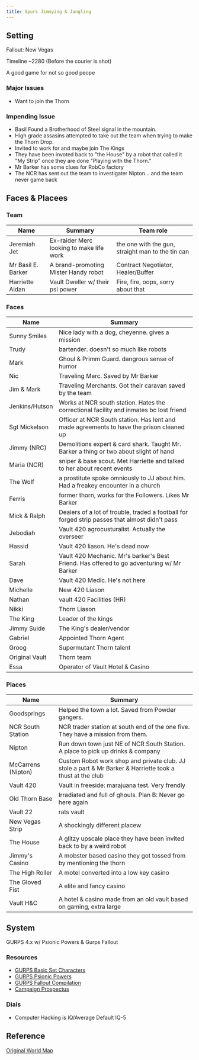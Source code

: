 ```yaml
---
title: Spurs Jimmying & Jangling
---
```


## Setting

Fallout: New Vegas

Timeline ~2280 (Before the courier is shot)

A good game for not so good peope

### Major Issues

- Want to join the Thorn

### Impending Issue

- Basil Found a Brotherhood of Steel signal in the mountain.
- High grade assasins attempted to take out the team when trying to make the Thorn Drop.
- Invited to work for and maybe join The Kings
- They have been invoted back to "the House" by a robot that called it "My Strip" once they are done "Playing with the Thorn."
- Mr Barker has some clues for RobCo factory
- The NCR has sent out the team to investigater Nipton... and the team never game back

## Faces & Placees

### Team

Name               | Summary                                  | Team role
---                | ---                                      | ---
Jeremiah Jet       | Ex-raider Merc looking to make life work | the one with the gun, straight man to the tin can
Mr Basil E. Barker | A brand-promoting Mister Handy robot     | Contract Negotiator, Healer/Buffer
Harriette Aidan    | Vault Dweller w/ their psi power         | Fire, fire, oops, sorry about that

### Faces

Name           | Summary
---            | ---
Sunny Smiles   | Nice lady with a dog, cheyenne. gives a mission
Trudy          | bartender. doesn't so much like robots
Mark           | Ghoul & Primm Guard. dangrous sense of humor
Nic            | Traveling Merc. Saved by Mr Barker
Jim & Mark     | Traveling Merchants. Got their caravan saved by the team
Jenkins/Hutson | Works at NCR south station. Hates the correctional facility and inmates bc lost friend
Sgt Mickelson  | Officer at NCR South station. Has lent and made agreements to have the prison cleaned up
Jimmy (NRC)    | Demolitions expert & card shark. Taught Mr. Barker a thing or two about slight of hand
Maria (NCR)    | sniper & base scout. Met Harriette and talked to her about recent events
The Wolf       | a prostitute spoke omniously to JJ about him. Had a freakey encounter in a church
Ferris         | former thorn, works for the Followers. Likes Mr Barker
Mick & Ralph   | Dealers of a lot of trouble, traded a football for forged strip passes that almost didn't pass
Jebodiah       | Vault 420 agrocusturalist. Actually the overseer
Hassid         | Vault 420 liason. He's dead now
Sarah          | Vault 420 Mechanic. Mr's barker's Best Friend. Has offered to go adventuring w/ Mr Barker
Dave           | Vault 420 Medic. He's not here
Michelle       | New 420 Liason
Nathan         | vault 420 Facilities (HR)
Nikki          | Thorn Liason
The King       | Leader of the kings
Jimmy Suide    | The King's dealer/vendor
Gabriel        | Appointed Thorn Agent
Groog          | Supermutant Thorn talent
Original Vault | Thorn team
Essa | Operator of Vault Hotel & Casino

### Places

Name               | Summary
---                | ---
Goodsprings        | Helped the town a lot. Saved from Powder gangers.
NCR South Station  | NCR trader station at south end of the one five. They have a mission from them.
Nipton             | Run down town just NE of NCR South Station. A place to pick up drinks & company
McCarrens (Nipton) | Custom Robot work shop and private club. JJ stole a part & Mr Barker & Harriette took a thust at the club
Vault 420          | Vault in freeside: marajuana test. Very frendly
Old Thorn Base     | Irradiated and full of ghouls. Plan B: Never go here again
Vault 22           | rats vault
New Vegas Strip    | A shockingly different placew
The House          | A glitzy upscale place they have been invited back to by a weird robot
Jimmy's Casino     | A mobster based casino they got tossed from by mentioning the thorn
The High Roller    | A motel converted into a low key casino
The Gloved Fist    | A elite and fancy casino
Vault H&C | A hotel & casino made from an old vault based on gaming, extra large

## System

GURPS 4.x w/ Psionic Powers & Gurps Fallout

### Resources

- [GURPS Basic Set Characters](http://www.sjgames.com/gurps/books/Basic/)
- [GURPS Psionic Powers](http://www.sjgames.com/gurps/books/psionicpowers/)
- [GURPS Fallout Compilation](http://gurps.fallout.free.fr/)
- [Campaign Prospectus](/pdf/2017/SJJ-Campaign-Prospectus.pdf)

### Dials

- Computer Hacking is IQ/Average Default IQ-5

## Reference

[Original World Map](www.digital-utopia.org/newvegas/)
